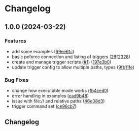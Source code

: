 # Changelog

## 1.0.0 (2024-03-22)


### Features

* add some examples ([99ee61c](https://github.com/runreal/triggerr/commit/99ee61cf6223f1e03d04e86e0a42851f5d837ea2))
* basic peforce connection and listing of triggers ([28f2328](https://github.com/runreal/triggerr/commit/28f23284449d28f27fe06a77b9b41712959079ac))
* create and manage trigger scripts ([#1](https://github.com/runreal/triggerr/issues/1)) ([197e3b0](https://github.com/runreal/triggerr/commit/197e3b0f89f5851a339978522f52fce0a788008a))
* update trigger config to allow multiple paths, types ([9fb11fe](https://github.com/runreal/triggerr/commit/9fb11fe45be96fb33c5ad232a751cba6f81857f9))


### Bug Fixes

* change how executable mode works ([fb4ced0](https://github.com/runreal/triggerr/commit/fb4ced0a263dcc82788fc792a7117e77c4fd47e6))
* error handling in examples ([cad9b48](https://github.com/runreal/triggerr/commit/cad9b48bb2e5ff76d97139884929b34e18249e79))
* issue with file:// and relative paths ([46e08d3](https://github.com/runreal/triggerr/commit/46e08d31d739e97f355ae8e49e940649b6b00e1f))
* trigger command set ([ce96cb7](https://github.com/runreal/triggerr/commit/ce96cb7f4e381fbbe2c3344f39dd1a10822c3069))

## Changelog

